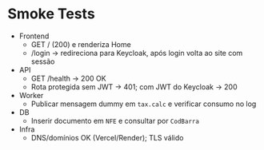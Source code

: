 # Smoke Tests

- Frontend
  - GET / (200) e renderiza Home
  - /login → redireciona para Keycloak, após login volta ao site com sessão
- API
  - GET /health → 200 OK
  - Rota protegida sem JWT → 401; com JWT do Keycloak → 200
- Worker
  - Publicar mensagem dummy em `tax.calc` e verificar consumo no log
- DB
  - Inserir documento em `NFE` e consultar por `CodBarra`
- Infra
  - DNS/domínios OK (Vercel/Render); TLS válido
